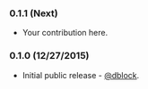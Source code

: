 ### 0.1.1 (Next)

* Your contribution here.

### 0.1.0 (12/27/2015)

* Initial public release - [@dblock](https://github.com/dblock).
